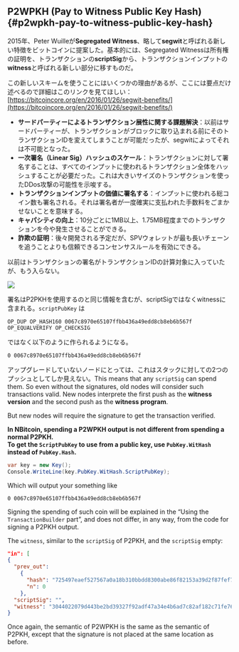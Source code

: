 ## P2WPKH \(Pay to Witness Public Key Hash\) {#p2wpkh-pay-to-witness-public-key-hash}

2015年、Peter Wuilleが**Segregated Witness**、略して**segwit**と呼ばれる新しい特徴をビットコインに提案した。基本的には、Segregated Witnessは所有権の証明を、トランザクションの**scriptSig**から、トランザクションインプットの**witness**と呼ばれる新しい部分に移すものだ。

この新しいスキームを使うことにはいくつかの理由があるが、ここには要点だけ述べるので詳細はこのリンクを見てほしい：[https://bitcoincore.org/en/2016/01/26/segwit-benefits/](https://bitcoincore.org/en/2016/01/26/segwit-benefits/)

* **サードパーティーによるトランザクション展性に関する課題解決**：以前はサードパーティーが、トランザクションがブロックに取り込まれる前にそのトランザクションIDを変えてしまうことが可能だったが、segwitによってそれは不可能となった。
* **一次署名（Linear Sig）ハッシュのスケール**：トランザクションに対して署名することは、すべてのインプットに使われるトランザクション全体をハッシュすることが必要だった。これは大きいサイズのトランザクションを使ったDDos攻撃の可能性を示唆する。
* **トランザクションインプットの価値に署名する**：インプットに使われる総コイン数も署名される。それは署名者が一度確実に支払われた手数料をごまかせないことを意味する。
* **キャパシティの向上**：10分ごとに1MB以上、1.75MB程度までのトランザクションを今や発生させることができる。
* **詐欺の証明**：後々開発される予定だが、SPVウォレットが最も長いチェーンを追うことよりも信頼できるコンセンサスルールを有効にできる。

以前はトランザクションの署名がトランザクションIDの計算対象に入っていたが、もう入らない。

![](../assets/segwit.png)

署名はP2PKHを使用するのと同じ情報を含むが、scriptSigではなくwitnessに含まれる。`scriptPubKey` は

```
OP_DUP OP_HASH160 0067c8970e65107ffbb436a49edd8cb8eb6b567f OP_EQUALVERIFY OP_CHECKSIG
```

ではなく以下のように作られるようになる。

```
0 0067c8970e65107ffbb436a49edd8cb8eb6b567f
```

アップグレードしていないノードにとっては、これはスタックに対しての2つのプッシュとしてしか見えない。This means that any `scriptSig` can spend them. So even without the signatures, old nodes will consider such transactions valid. New nodes interprete the first push as the **witness version** and the second push as the **witness program**.

But new nodes will require the signature to get the transaction verified.

**In NBitcoin, spending a P2WPKH output is not different from spending a normal P2PKH.  
To get the **`ScriptPubKey`** to use from a public key, use **`PubKey.WitHash`** instead of **`PubKey.Hash`**.**

```cs
var key = new Key();
Console.WriteLine(key.PubKey.WitHash.ScriptPubKey);
```

Which will output your something like

```
0 0067c8970e65107ffbb436a49edd8cb8eb6b567f
```

Signing the spending of such coin will be explained in the “Using the `TransactionBuilder` part”, and does not differ, in any way, from the code for signing a P2PKH output.

The `witness`, similar to the `scriptSig` of P2PKH, and the `scriptSig` empty:

```json
"in": [
{
  "prev_out": 
    {
      "hash": "725497eaef527567a0a18b310bbdd8300abe86f82153a39d2f87fef713dc8177",
      "n": 0
    },
  "scriptSig": "",
  "witness": "3044022079d443be2bd39327f92adf47a34e4b6ad7c82af182c71fe76ccd39743ced58cf0220149de3e8f11e47a989483f371d3799a710a7e862dd33c9bd842c417002a1c32901 0363f24cd2cb27bb35eb2292789ce4244d55ce580218fd81688197d4ec3b005a67"
}
```

Once again, the semantic of P2WPKH is the same as the semantic of P2PKH, except that the signature is not placed at the same location as before.

